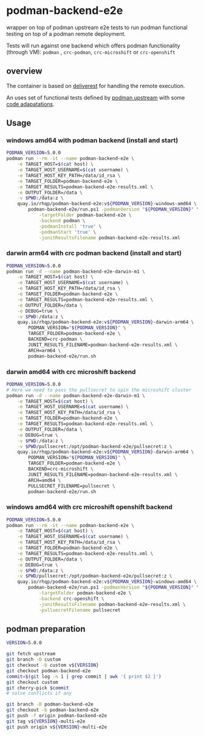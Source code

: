 # podman-backend-e2e

wrapper on top of podman upstream e2e tests to run podman functional testing on top of a podman remote deployment.

Tests will run against one backend which offers podman functionality (through VM): `podman` , `crc-podman`, `crc-microshift` or `crc-openshift`

## overview

The container is based on [deliverest](https://github.com/adrianriobo/deliverest) for handling the remote execution.

An uses set of functional tests defined by [podman upstream](https://github.com/containers/podman/tree/main/test/e2e) with some [code adapatations](https://github.com/adrianriobo/podman/commit/c4eb6ebdca431ea5df51576764b651f97d80c6e9).

## Usage

### windows amd64 with podman backend (install and start)

```bash
PODMAN_VERSION=5.0.0
podman run --rm -it --name podman-backend-e2e \
    -e TARGET_HOST=$(cat host) \
    -e TARGET_HOST_USERNAME=$(cat username) \
    -e TARGET_HOST_KEY_PATH=/data/id_rsa \
    -e TARGET_FOLDER=podman-backend-e2e \
    -e TARGET_RESULTS=podman-backend-e2e-results.xml \
    -e OUTPUT_FOLDER=/data \
    -v $PWD:/data:z \
    quay.io/rhqp/podman-backend-e2e:v${PODMAN_VERSION}-windows-amd64 \
        podman-backend-e2e/run.ps1 -podmanVersion "${PODMAN_VERSION}" \
            -targetFolder podman-backend-e2e \
            -backend podman \
            -podmanInstall 'true' \
            -podmanStart 'true' \
            -junitResultsFilename podman-backend-e2e-results.xml
```

### darwin arm64 with crc podman backend (install and start)

```bash
PODMAN_VERSION=5.0.0
podman run -d --name podman-backend-e2e-darwin-m1 \
    -e TARGET_HOST=$(cat host) \
    -e TARGET_HOST_USERNAME=$(cat username) \
    -e TARGET_HOST_KEY_PATH=/data/id_rsa \
    -e TARGET_FOLDER=podman-backend-e2e \
    -e TARGET_RESULTS=podman-backend-e2e-results.xml \
    -e OUTPUT_FOLDER=/data \
    -e DEBUG=true \
    -v $PWD:/data:z \
    quay.io/rhqp/podman-backend-e2e:v${PODMAN_VERSION}-darwin-arm64 \
        PODMAN_VERSION="${PODMAN_VERSION}" \
        TARGET_FOLDER=podman-backend-e2e \
        BACKEND=crc-podman \
        JUNIT_RESULTS_FILENAME=podman-backend-e2e-results.xml \
        ARCH=arm64 \
        podman-backend-e2e/run.sh
```

### darwin amd64 with crc microshift backend

```bash
PODMAN_VERSION=5.0.0
# Here we need to pass the pullsecret to spin the microshift cluster
podman run -d --name podman-backend-e2e-darwin-m1 \
    -e TARGET_HOST=$(cat host) \
    -e TARGET_HOST_USERNAME=$(cat username) \
    -e TARGET_HOST_KEY_PATH=/data/id_rsa \
    -e TARGET_FOLDER=podman-backend-e2e \
    -e TARGET_RESULTS=podman-backend-e2e-results.xml \
    -e OUTPUT_FOLDER=/data \
    -e DEBUG=true \
    -v $PWD:/data:z \
    -v $PWD/pullsecret:/opt/podman-backend-e2e/pullsecret:z \
    quay.io/rhqp/podman-backend-e2e:v${PODMAN_VERSION}-darwin-arm64 \
        PODMAN_VERSION="${PODMAN_VERSION}" \
        TARGET_FOLDER=podman-backend-e2e \
        BACKEND=crc-microshift \
        JUNIT_RESULTS_FILENAME=podman-backend-e2e-results.xml \
        ARCH=amd64 \
        PULLSECRET_FILENAME=pullsecret \
        podman-backend-e2e/run.sh
```

### windows amd64 with crc microshift openshift backend

```bash
PODMAN_VERSION=5.0.0
podman run --rm -it --name podman-backend-e2e \
    -e TARGET_HOST=$(cat host) \
    -e TARGET_HOST_USERNAME=$(cat username) \
    -e TARGET_HOST_KEY_PATH=/data/id_rsa \
    -e TARGET_FOLDER=podman-backend-e2e \
    -e TARGET_RESULTS=podman-backend-e2e-results.xml \
    -e OUTPUT_FOLDER=/data \
    -e DEBUG=true \
    -v $PWD:/data:z \
    -v $PWD/pullsecret:/opt/podman-backend-e2e/pullsecret:z \
    quay.io/rhqp/podman-backend-e2e:v${PODMAN_VERSION}-windows-amd64 \
        podman-backend-e2e/run.ps1 -podmanVersion "${PODMAN_VERSION}" \
            -targetFolder podman-backend-e2e \
            -backend crc-openshift \
            -junitResultsFilename podman-backend-e2e-results.xml \
            -pullsecretFilename pullsecret
```

## podman preparation

```bash
VERSION=5.0.0

git fetch upstream
git branch -D custom
git checkout -b custom v${VERSION}
git checkout podman-backend-e2e
commit=$(git log -n 1 | grep commit | awk '{ print $2 }')
git checkout custom
git cherry-pick $commit
# solve conflicts if any

git branch -D podman-backend-e2e
git checkout -b podman-backend-e2e
git push -f origin podman-backend-e2e
git tag v${VERSION}-multi-e2e
git push origin v${VERSION}-multi-e2e
```